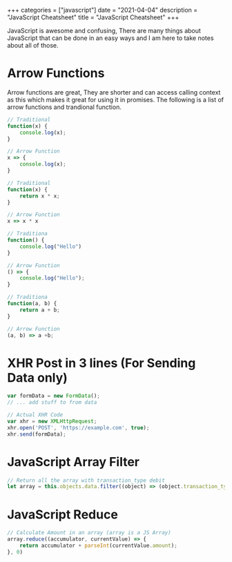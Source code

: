 +++
categories = ["javascript"]
date = "2021-04-04"
description = "JavaScript Cheatsheet"
title = "JavaScript Cheatsheet"
+++

JavaScript is awesome and confusing, There are many things about JavaScript that can be done in an easy ways and I am here to take notes about all of those.

# Arrow Functions

Arrow functions are great, They are shorter and can access calling context as this which makes it great for using it in promises. The following is a list of arrow functions and trandional function.

```js
// Traditional
function(x) {
	console.log(x);
}

// Arrow Function
x => {
	console.log(x);
}
```

```js
// Traditional
function(x) {
	return x * x;
}

// Arrow Function
x => x * x
```

```js
// Traditiona
function() {
	console.log("Hello")
}

// Arrow Function
() => {
	console.log("Hello");
}
```

```js
// Traditiona
function(a, b) {
	return a + b;
}

// Arrow Function
(a, b) => a +b;
```

# XHR Post in 3 lines (For Sending Data only)
```js
var formData = new FormData();
// ... add stuff to from data

// Actual XHR Code
var xhr = new XMLHttpRequest;
xhr.open('POST', 'https://example.com', true);
xhr.send(formData);
```

# JavaScript Array Filter
```js
// Return all the array with transaction_type debit
let array = this.objects.data.filter((object) => (object.transaction_type === "debit"))
```

# JavaScript Reduce
```js
// Calculate Amount in an array (array is a JS Array)
array.reduce((accumulator, currentValue) => {
    return accumulator + parseInt(currentValue.amount);
}, 0)
```